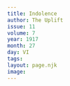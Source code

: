 ```yaml
---
title: Indolence
author: The Uplift
issue: 11
volume: 7
year: 1917
month: 27
day: VI
tags:
layout: page.njk
image:
---
```



